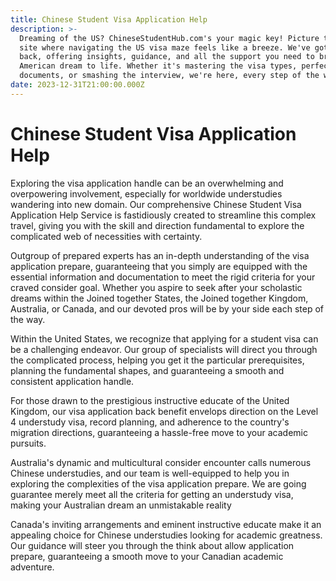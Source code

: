 ```yaml
---
title: Chinese Student Visa Application Help
description: >-
  Dreaming of the US? ChineseStudentHub.com's your magic key! Picture this: a
  site where navigating the US visa maze feels like a breeze. We've got your
  back, offering insights, guidance, and all the support you need to bring your
  American dream to life. Whether it's mastering the visa types, perfecting your
  documents, or smashing the interview, we're here, every step of the way.
date: 2023-12-31T21:00:00.000Z
---
```


# Chinese Student Visa Application Help

Exploring the visa application handle can be an overwhelming and overpowering involvement, especially for worldwide understudies wandering into new domain. Our comprehensive Chinese Student Visa Application Help Service is fastidiously created to streamline this complex travel, giving you with the skill and direction fundamental to explore the complicated web of necessities with certainty.

Outgroup of prepared experts has an in-depth understanding of the visa application prepare, guaranteeing that you simply are equipped with the essential information and documentation to meet the rigid criteria for your craved consider goal. Whether you aspire to seek after your scholastic dreams within the Joined together States, the Joined together Kingdom, Australia, or Canada, and our devoted pros will be by your side each step of the way.

Within the United States, we recognize that applying for a student visa can be a challenging endeavor. Our group of specialists will direct you through the complicated process, helping you get it the particular prerequisites, planning the fundamental shapes, and guaranteeing a smooth and consistent application handle.

For those drawn to the prestigious instructive educate of the United Kingdom, our visa application back benefit envelops direction on the Level 4 understudy visa, record planning, and adherence to the country's migration directions, guaranteeing a hassle-free move to your academic pursuits.

Australia's dynamic and multicultural consider encounter calls numerous Chinese understudies, and our team is well-equipped to help you in exploring the complexities of the visa application prepare. We are going guarantee merely meet all the criteria for getting an understudy visa, making your Australian dream an unmistakable reality

Canada's inviting arrangements and eminent instructive educate make it an appealing choice for Chinese understudies looking for academic greatness. Our guidance will steer you through the think about allow application prepare, guaranteeing a smooth move to your Canadian academic adventure.
